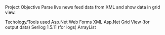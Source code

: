 Project Objective
Parse live news feed data from XML and show data in grid view.

Techology/Tools used
Asp.Net Web Forms
XML
Asp.Net Grid View (for output data)
Serilog 1.5.11 (for logs)
ArrayList
